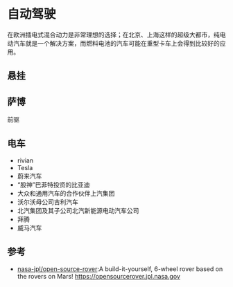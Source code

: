 # 自动驾驶

在欧洲插电式混合动力是非常理想的选择；在北京、上海这样的超级大都市，纯电动汽车就是一个解决方案，而燃料电池的汽车可能在重型卡车上会得到比较好的应用。

## 悬挂

## 萨博

前驱

## 电车

* rivian
* Tesla
* 蔚来汽车
* “股神”巴菲特投资的比亚迪
* 大众和通用汽车的合作伙伴上汽集团
* 沃尔沃母公司吉利汽车
* 北汽集团及其子公司北汽新能源电动汽车公司
* 拜腾
* 威马汽车

## 参考

* [nasa-jpl/open-source-rover](https://github.com/nasa-jpl/open-source-rover):A build-it-yourself, 6-wheel rover based on the rovers on Mars! https://opensourcerover.jpl.nasa.gov
